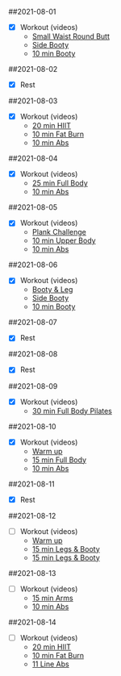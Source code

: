 ##2021-08-01
- [X] Workout (videos)  
  - [Small Waist Round Butt](https://youtu.be/9g29dCXHOSI)
  - [Side Booty](https://youtu.be/BCZjD3TBVJI)
  - [10 min Booty](https://youtu.be/pNQzp888X0s)

##2021-08-02
- [X] Rest

##2021-08-03
- [X] Workout (videos)  
    - [20 min HIIT](https://youtu.be/sRAccZlMzT8)
    - [10 min Fat Burn](https://youtu.be/fUJjsUn9bCo)
    - [10 min Abs](https://youtu.be/AvWVYgzH_f4)
    
##2021-08-04
- [X] Workout (videos)  
    - [25 min Full Body](https://youtu.be/Sc-2yZaKsBU)
    - [10 min Abs](https://youtu.be/h8ctkfSx6R0)
  
 ##2021-08-05
- [X] Workout (videos)    
    - [Plank Challenge](https://youtu.be/7EHGO-alrwI)
    - [10 min Upper Body](https://youtu.be/VlkL3kg2Nno)
    - [10 min Abs](https://youtu.be/XxZlND8PS9s)
  
  
##2021-08-06
- [X] Workout (videos)  
    - [Booty & Leg](https://youtu.be/tC2PuvibB7w)
    - [Side Booty](https://youtu.be/BCZjD3TBVJI)
    - [10 min Booty](https://youtu.be/pNQzp888X0s)

##2021-08-07
- [X] Rest

##2021-08-08
- [X] Rest

##2021-08-09
- [X] Workout (videos)
    - [30 min Full Body Pilates](https://www.youtube.com/watch?v=q2tsxvq7IPo)
  
##2021-08-10
- [X] Workout (videos)
    - [Warm up](https://youtu.be/j6C-6F6dr-4)
    - [15 min Full Body](https://youtu.be/nnpwDoD6fyA)
    - [10 min Abs](https://youtu.be/Stxhth7HT_E)

##2021-08-11
- [X] Rest
  
##2021-08-12
- [ ] Workout (videos)
    - [Warm up](https://youtu.be/j6C-6F6dr-4)
    - [15 min Legs & Booty](https://youtu.be/mZM9Fimp2g8)
    - [15 min Legs & Booty](https://youtu.be/mZM9Fimp2g8)
 
##2021-08-13
- [ ] Workout (videos)     
    - [15 min Arms](https://youtu.be/Ksui3Ui1o60)
    - [10 min Abs](https://youtu.be/Stxhth7HT_E)
      
##2021-08-14
- [ ] Workout (videos)   
    - [20 min HIIT](https://youtu.be/sRAccZlMzT8)
    - [10 min Fat Burn](https://youtu.be/fUJjsUn9bCo)
    - [11 Line Abs](https://youtu.be/3yL0klflL0M)